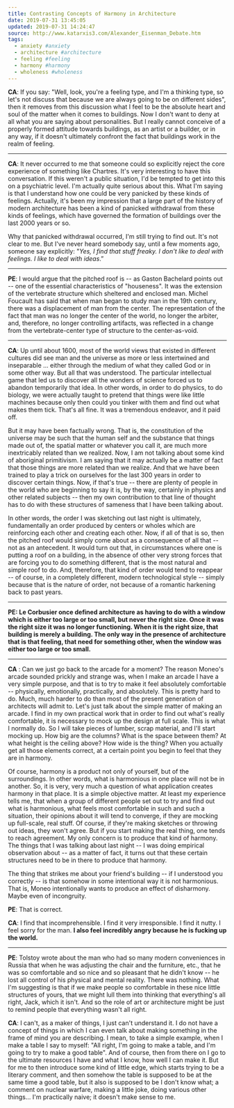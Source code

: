 ```yaml
---
title: Contrasting Concepts of Harmony in Architecture
date: 2019-07-31 13:45:05
updated: 2019-07-31 14:24:47
source: http://www.katarxis3.com/Alexander_Eisenman_Debate.htm
tags:
  - anxiety #anxiety
  - architecture #architecture
  - feeling #feeling
  - harmony #harmony
  - wholeness #wholeness
---
```


**CA**: If you say: "Well, look, you're a feeling type, and I'm a thinking type, so let's not discuss that because we are always going to be on different sides", then it removes from this discussion what I feel to be the absolute heart and soul of the matter when it comes to buildings. Now I don't want to deny at all what you are saying about personalities. But I really cannot conceive of a properly formed attitude towards buildings, as an artist or a builder, or in any way, if it doesn't ultimately confront the fact that buildings work in the realm of feeling.

* * *

**CA**: It never occurred to me that someone could so explicitly reject the core experience of something like Chartres. It's very interesting to have this conversation. If this weren't a public situation, I'd be tempted to get into this on a psychiatric level. I'm actually quite serious about this. What I'm saying is that I understand how one could be very panicked by these kinds of feelings. Actually, it's been my impression that a large part of the history of modern architecture has been a kind of panicked withdrawal from these kinds of feelings, which have governed the formation of buildings over the last 2000 years or so.

Why that panicked withdrawal occurred, I'm still trying to find out. It's not clear to me. But I've never heard somebody say, until a few moments ago, someone say explicitly: "*Yes, I find that stuff freaky. I don't like to deal with feelings. I like to deal with ideas*.”

* * *

**PE**: I would argue that the pitched roof is -- as Gaston Bachelard points out -- one of the essential characteristics of "houseness". It was the extension of the vertebrate structure which sheltered and enclosed man. Michel Foucault has said that when man began to study man in the 19th century, there was a displacement of man from the center. The representation of the fact that man was no longer the center of the world, no longer the arbiter, and, therefore, no longer controlling artifacts, was reflected in a change from the vertebrate-center type of structure to the center-as-void.

* * *

**CA**: Up until about 1600, most of the world views that existed in different cultures did see man and the universe as more or less intertwined and inseparable ... either through the medium of what they called God or in some other way. But all that was understood. The particular intellectual game that led us to discover all the wonders of science forced us to abandon temporarily that idea. In other words, in order to do physics, to do biology, we were actually taught to pretend that things were like little machines because only then could you tinker with them and find out what makes them tick. That's all fine. It was a tremendous endeavor, and it paid off.

But it may have been factually wrong. That is, the constitution of the universe may be such that the human self and the substance that things made out of, the spatial matter or whatever you call it, are much more inextricably related than we realized. Now, I am not talking about some kind of aboriginal primitivism. I am saying that it may actually be a matter of fact that those things are more related than we realize. And that we have been trained to play a trick on ourselves for the last 300 years in order to discover certain things. Now, if that's true -- there are plenty of people in the world who are beginning to say it is, by the way, certainly in physics and other related subjects -- then my own contribution to that line of thought has to do with these structures of sameness that I have been talking about.

In other words, the order I was sketching out last night is ultimately, fundamentally an order produced by centers or wholes which are reinforcing each other and creating each other. Now, if all of that is so, then the pitched roof would simply come about as a consequence of all that -- not as an antecedent. It would turn out that, in circumstances where one is putting a roof on a building, in the absence of other very strong forces that are forcing you to do something different, that is the most natural and simple roof to do. And, therefore, that kind of order would tend to reappear -- of course, in a completely different, modern technological style -- simply because that is the nature of order, not because of a romantic harkening back to past years.

* * *

__PE: Le Corbusier once defined architecture as having to do with a window which is either too large or too small, but never the right size. Once it was the right size it was no longer functioning. When it is the right size, that building is merely a building. The only way in the presence of architecture that is that feeling, that need for something other, when the window was either too large or too small.__

* * *

__CA__ : Can we just go back to the arcade for a moment? The reason Moneo's arcade sounded prickly and strange was, when I make an arcade I have a very simple purpose, and that is to try to make it feel absolutely comfortable -- physically, emotionally, practically, and absolutely. This is pretty hard to do. Much, much harder to do than most of the present generation of architects will admit to. Let's just talk about the simple matter of making an arcade. I find in my own practical work that in order to find out what's really comfortable, it is necessary to mock up the design at full scale. This is what I normally do. So I will take pieces of lumber, scrap material, and I'll start mocking up. How big are the columns? What is the space between them? At what height is the ceiling above? How wide is the thing? When you actually get all those elements correct, at a certain point you begin to feel that they are in harmony.

Of course, harmony is a product not only of yourself, but of the surroundings. In other words, what is harmonious in one place will not be in another. So, it is very, very much a question of what application creates harmony in that place. It is a simple objective matter. At least my experience tells me, that when a group of different people set out to try and find out what is harmonious, what feels most comfortable in such and such a situation, their opinions about it will tend to converge, if they are mocking up full-scale, real stuff. Of course, if they're making sketches or throwing out ideas, they won't agree. But if you start making the real thing, one tends to reach agreement. My only concern is to produce that kind of harmony. The things that I was talking about last night -- I was doing empirical observation about -- as a matter of fact, it turns out that these certain structures need to be in there to produce that harmony.

The thing that strikes me about your friend's building -- if I understood you correctly -- is that somehow in some intentional way it is not harmonious. That is, Moneo intentionally wants to produce an effect of disharmony. Maybe even of incongruity.

__PE__: That is correct.

__CA__: I find that incomprehensible. I find it very irresponsible. I find it nutty. I feel sorry for the man. __I also feel incredibly angry because he is fucking up the world.__

* * *

**PE**: Tolstoy wrote about the man who had so many modern conveniences in Russia that when he was adjusting the chair and the furniture, etc., that he was so comfortable and so nice and so pleasant that he didn't know -- he lost all control of his physical and mental reality. There was nothing. What I'm suggesting is that if we make people so comfortable in these nice little structures of yours, that we might lull them into thinking that everything's all right, Jack, which it isn't. And so the role of art or architecture might be just to remind people that everything wasn't all right.

**CA**: I can't, as a maker of things, I just can't understand it. I do not have a concept of things in which I can even talk about making something in the frame of mind you are describing. I mean, to take a simple example, when I make a table I say to myself: "All right, I'm going to make a table, and I'm going to try to make a good table". And of course, then from there on I go to the ultimate resources I have and what I know, how well I can make it. But for me to then introduce some kind of little edge, which starts trying to be a literary comment, and then somehow the table is supposed to be at the same time a good table, but it also is supposed to be I don't know what; a comment on nuclear warfare, making a little joke, doing various other things... I'm practically naive; it doesn't make sense to me.